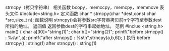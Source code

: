 strncpy（拷贝字符串）
相关函数
bcopy，memccpy，memcpy，memmove
表头文件
#include<string.h>
定义函数
char * strncpy(char *dest,const char *src,size_t n);
函数说明
strncpy()会将参数src字符串拷贝前n个字符至参数dest所指的地址。
返回值
返回参数dest的字符串起始地址。
范例
#inclue <string.h>
main()
{
char a[30]="string(1)";
char b[]="string(2)";
printf("before strncpy() : %s\n",a);
printf("after strncpy() : %s\n",strncpy(a,b,6));
}
执行
before strncpy() : string(1)
after strncpy() : string(1)